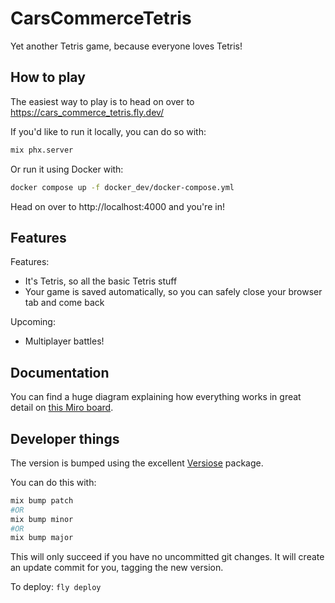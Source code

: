 # CarsCommerceTetris

Yet another Tetris game, because everyone loves Tetris!

## How to play

The easiest way to play is to head on over to https://cars_commerce_tetris.fly.dev/

If you'd like to run it locally, you can do so with:

```sh
mix phx.server
```

Or run it using Docker with:

```sh
docker compose up -f docker_dev/docker-compose.yml
```

Head on over to http://localhost:4000 and you're in!

## Features

Features:

- It's Tetris, so all the basic Tetris stuff
- Your game is saved automatically, so you can safely close your browser tab and come back

Upcoming:

- Multiplayer battles!

## Documentation

You can find a huge diagram explaining how everything works in great detail on [this Miro board](https://miro.com/app/board/uXjVMCAiwn8=/?share_link_id=465426947222).

## Developer things

The version is bumped using the excellent [Versiose](https://hexdocs.pm/versioce/readme.html) package.

You can do this with:

```sh
mix bump patch
#OR
mix bump minor
#OR
mix bump major
```

This will only succeed if you have no uncommitted git changes.
It will create an update commit for you, tagging the new version.

To deploy: `fly deploy`

